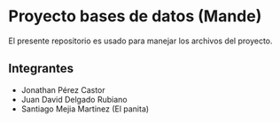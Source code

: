# Proyecto bases de datos (Mande)

El presente repositorio es usado para manejar los archivos del proyecto.

## Integrantes

- Jonathan Pérez Castor
- Juan David Delgado Rubiano
- Santiago Mejia Martinez (El panita)
